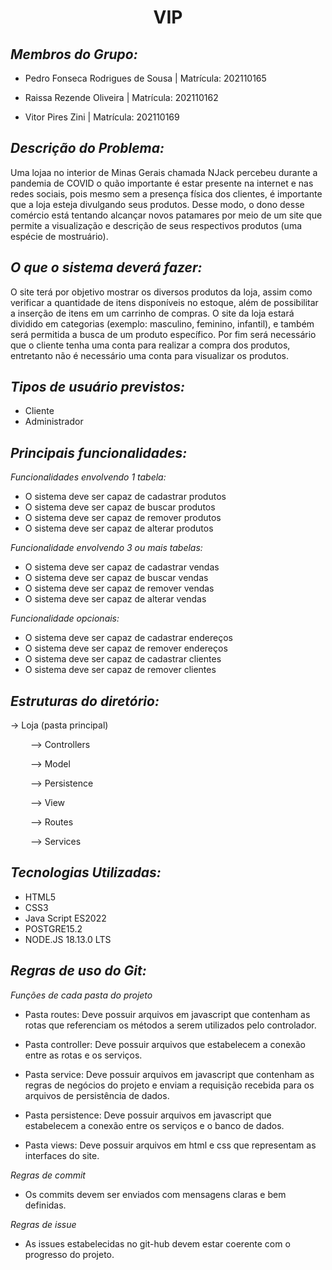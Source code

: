 <h1 align="center"> VIP </h1>

## *Membros do Grupo:*
* Pedro Fonseca Rodrigues de Sousa | Matrícula: 202110165

* Raissa Rezende Oliveira | Matrícula: 202110162

* Vitor Pires Zini | Matrícula: 202110169

## *Descrição do Problema:*

Uma lojaa no interior de Minas Gerais chamada NJack percebeu durante a pandemia de COVID o quão importante é estar presente na internet e nas redes sociais, pois mesmo sem a presença física dos clientes, é importante que a loja esteja divulgando seus produtos. Desse modo, o dono desse comércio está tentando alcançar novos patamares por meio de um site que permite a visualização e descrição de seus respectivos produtos (uma espécie de mostruário).

## *O que o sistema deverá fazer:*

O site terá por objetivo mostrar os diversos produtos da loja, assim como verificar a quantidade de itens disponíveis no estoque, além de possibilitar a inserção de itens em um carrinho de compras. O site da loja estará dividido em categorias (exemplo: masculino, feminino, infantil), e também será permitida a busca de um produto específico. Por fim será necessário que o cliente tenha uma conta para realizar a compra dos produtos, entretanto não é necessário uma conta para visualizar os produtos.

## *Tipos de usuário previstos:*

- Cliente
- Administrador

## *Principais funcionalidades:*

*Funcionalidades envolvendo 1 tabela:*

- O sistema deve ser capaz de cadastrar produtos
- O sistema deve ser capaz de buscar produtos
- O sistema deve ser capaz de remover produtos
- O sistema deve ser capaz de alterar produtos

*Funcionalidade envolvendo 3 ou mais tabelas:*

- O sistema deve ser capaz de cadastrar vendas
- O sistema deve ser capaz de buscar vendas
- O sistema deve ser capaz de remover vendas
- O sistema deve ser capaz de alterar vendas

*Funcionalidade opcionais:*

- O sistema deve ser capaz de cadastrar endereços
- O sistema deve ser capaz de remover endereços
- O sistema deve ser capaz de cadastrar clientes
- O sistema deve ser capaz de remover clientes

## *Estruturas do diretório:*

-> Loja (pasta principal)

&emsp;&emsp; –> Controllers

&emsp;&emsp; –> Model

&emsp;&emsp; –> Persistence

&emsp;&emsp; –> View

&emsp;&emsp; –> Routes

&emsp;&emsp; –> Services


## *Tecnologias Utilizadas:*

* HTML5
* CSS3
* Java Script ES2022 
* POSTGRE15.2
* NODE.JS 18.13.0 LTS

## *Regras de uso do Git:*

*Funções de cada pasta do projeto*

* Pasta routes: Deve possuir arquivos em javascript que contenham as rotas que referenciam os métodos a serem utilizados pelo controlador.

* Pasta controller: Deve possuir arquivos que estabelecem a conexão entre as rotas e os serviços.

* Pasta service: Deve possuir arquivos em javascript que contenham as regras de negócios do projeto e enviam a requisição recebida para os arquivos de persistência de dados.

* Pasta persistence: Deve possuir arquivos em javascript que estabelecem a conexão entre os serviços e o banco de dados.

* Pasta views: Deve possuir arquivos em html e css que representam as interfaces do site.

*Regras de commit*

* Os commits devem ser enviados com mensagens claras e bem definidas.

*Regras de issue*

* As issues estabelecidas no git-hub devem estar coerente com o progresso do projeto.